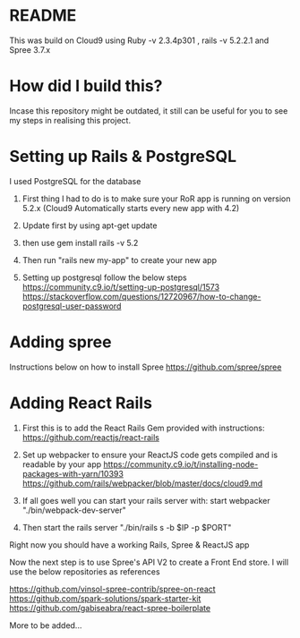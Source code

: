 # README

This was build on Cloud9 using Ruby -v 2.3.4p301 , rails -v 5.2.2.1 and Spree 3.7.x

# How did I build this?  

Incase this repository might be outdated, it still can be useful for you to see my steps in realising this project.

# Setting up Rails & PostgreSQL

I used PostgreSQL for the database

1. First thing I had to do is to make sure your RoR app is running on version 5.2.x (Cloud9 Automatically starts every new app with 4.2)

2. Update first by using apt-get update

3. then use gem install rails -v 5.2

4. Then run "rails new my-app" to create your new app

5. Setting up postgresql follow the below steps
https://community.c9.io/t/setting-up-postgresql/1573
https://stackoverflow.com/questions/12720967/how-to-change-postgresql-user-password

# Adding spree

Instructions below on how to install Spree
https://github.com/spree/spree

# Adding React Rails

1. First this is to add the React Rails Gem provided with instructions: https://github.com/reactjs/react-rails

2. Set up webpacker to ensure your ReactJS code gets compiled and is readable by your app
https://community.c9.io/t/installing-node-packages-with-yarn/10393
https://github.com/rails/webpacker/blob/master/docs/cloud9.md

3. If all goes well you can start your rails server with: start webpacker "./bin/webpack-dev-server"

4. Then start the rails server "./bin/rails s -b $IP -p $PORT"

Right now you should have a working Rails, Spree & ReactJS app

Now the next step is to use Spree's API V2 to create a Front End store. I will use the below repositories as references 

https://github.com/vinsol-spree-contrib/spree-on-react
https://github.com/spark-solutions/spark-starter-kit
https://github.com/gabiseabra/react-spree-boilerplate

More to be added...


